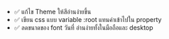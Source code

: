 - ✅ แก้ไข Theme ให้สีอ่านง่ายขึ้น
- ✅ เขียน css แบบ variable :root แทนค่าเข้าไปใน property
- ✅ ลดขนาดของ font วันที่ อ่านง่ายทั้งในมือถือและ desktop
